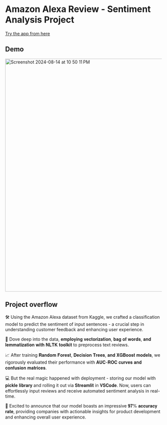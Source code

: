 # Amazon Alexa Review - Sentiment Analysis Project

[Try the app from here](https://yamini-akula-sentiment-analysis-project-app-streamlit-ch4dlq.streamlit.app/)

## Demo

<img width="747" alt="Screenshot 2024-08-14 at 10 50 11 PM" src="https://github.com/user-attachments/assets/6ce6ff71-7d01-4123-97e2-35bb21fdfc85">



## Project overflow

🛠️ Using the Amazon Alexa dataset from Kaggle, we crafted a classification model to predict the sentiment of input sentences - a crucial step in understanding customer feedback and enhancing user experience.

📝 Dove deep into the data, 𝐞𝐦𝐩𝐥𝐨𝐲𝐢𝐧𝐠 𝐯𝐞𝐜𝐭𝐨𝐫𝐢𝐳𝐚𝐭𝐢𝐨𝐧, 𝐛𝐚𝐠 𝐨𝐟 𝐰𝐨𝐫𝐝𝐬, 𝐚𝐧𝐝 𝐥𝐞𝐦𝐦𝐚𝐭𝐢𝐳𝐚𝐭𝐢𝐨𝐧 𝐰𝐢𝐭𝐡 𝐍𝐋𝐓𝐊 𝐭𝐨𝐨𝐥𝐤𝐢𝐭 to preprocess text reviews.

📈 After training 𝐑𝐚𝐧𝐝𝐨𝐦 𝐅𝐨𝐫𝐞𝐬𝐭, 𝐃𝐞𝐜𝐢𝐬𝐢𝐨𝐧 𝐓𝐫𝐞𝐞𝐬, 𝐚𝐧𝐝 𝐗𝐆𝐁𝐨𝐨𝐬𝐭 𝐦𝐨𝐝𝐞𝐥𝐬, we rigorously evaluated their performance with 𝐀𝐔𝐂-𝐑𝐎𝐂 𝐜𝐮𝐫𝐯𝐞𝐬 𝐚𝐧𝐝 𝐜𝐨𝐧𝐟𝐮𝐬𝐢𝐨𝐧 𝐦𝐚𝐭𝐫𝐢𝐜𝐞𝐬.

💻 But the real magic happened with deployment - storing our model with 𝐩𝐢𝐜𝐤𝐥𝐞 𝐥𝐢𝐛𝐫𝐚𝐫𝐲 and rolling it out via 𝐒𝐭𝐫𝐞𝐚𝐦𝐥𝐢𝐭 in 𝐕𝐒𝐂𝐨𝐝𝐞. Now, users can effortlessly input reviews and receive automated sentiment analysis in real-time.

🎉 Excited to announce that our model boasts an impressive 𝟗𝟕% 𝐚𝐜𝐜𝐮𝐫𝐚𝐜𝐲 𝐫𝐚𝐭𝐞, providing companies with actionable insights for product development and enhancing overall user experience.
